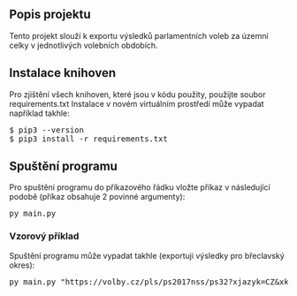 <H2> Popis projektu </H2>
Tento projekt slouží k exportu výsledků parlamentních voleb za územní celky v jednotlivých volebních obdobích.

<H2>Instalace knihoven</H2>
Pro zjištění všech knihoven, které jsou v kódu použity, použijte soubor requirements.txt
Instalace v novém virtuálním prostředí může vypadat například takhle:<br>
<pre>$ pip3 --version
$ pip3 install -r requirements.txt</pre>

<h2>Spuštění programu</h2>
Pro spuštění programu do příkazového řádku vložte příkaz v následující podobě (příkaz obsahuje 2 povinné argumenty):
<br><pre>py main.py <URL_územního_celku> <název_csv_souboru></pre>
<h3>Vzorový příklad</h3>
Spuštění programu může vypadat takhle (exportuji výsledky pro břeclavský okres):<br>
<pre>py main.py "https://volby.cz/pls/ps2017nss/ps32?xjazyk=CZ&xkraj=11&xnumnuts=6204" "vysledky_voleb_breclavsko.csv"</pre>
